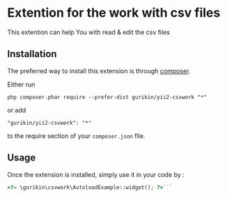 Extention for the work with csv files
=====================================
This extention can help You with read & edit the csv files

Installation
------------

The preferred way to install this extension is through [composer](http://getcomposer.org/download/).

Either run

```
php composer.phar require --prefer-dist gurikin/yii2-csvwork "*"
```

or add

```
"gurikin/yii2-csvwork": "*"
```

to the require section of your `composer.json` file.


Usage
-----

Once the extension is installed, simply use it in your code by  :

```php
<?= \gurikin\csvwork\AutoloadExample::widget(); ?>```
